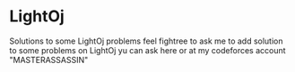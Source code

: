 # LightOj
Solutions to some LightOj problems
feel fightree to ask me to add solution to some problems on LightOj
yu can  ask here or at my codeforces account "MASTERASSASSIN"

